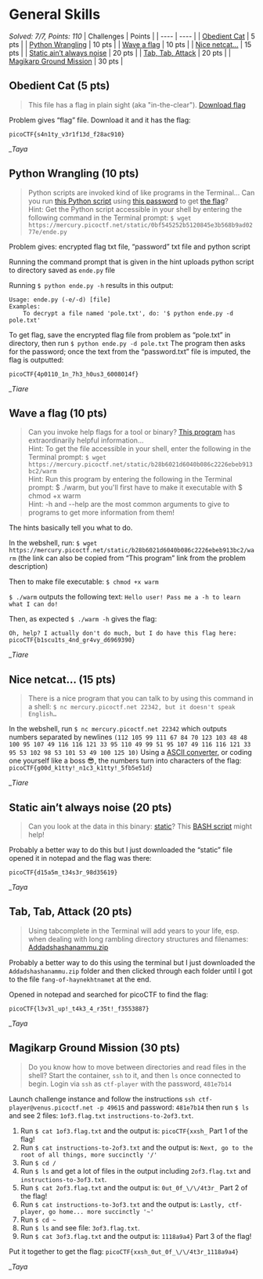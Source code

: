 # General Skills

*Solved: 7/7, Points: 110*
| Challenges | Points |
| ---- | ---- |
| [Obedient Cat](#obedient-cat-5-pts) | 5 pts |
| [Python Wrangling](#Python-Wrangling-10-pts) | 10 pts |
| [Wave a flag](#Wave-a-flag-10-pts) | 10 pts |
| [Nice netcat…](#Nice-netcat-15-pts) | 15 pts |
| [Static ain’t always noise](#Static-aint-always-noise-20-pts) | 20 pts |
| [Tab, Tab, Attack](#Tab-Tab-Attack-20-pts) | 20 pts |
| [Magikarp Ground Mission](#Magikarp-Ground-Mission-30-pts) | 30 pts |

## Obedient Cat (5 pts) 
>This file has a flag in plain sight (aka "in-the-clear"). [Download flag](https://mercury.picoctf.net/static/2d24d50b4ebed90c704575627f1f57b2/flag)

Problem gives “flag” file. Download it and it has the flag:  

`picoCTF{s4n1ty_v3r1f13d_f28ac910}` 

*_Taya*

## Python Wrangling (10 pts) 

>Python scripts are invoked kind of like programs in the Terminal... Can you run [this Python script](https://mercury.picoctf.net/static/0bf545252b5120845e3b568b9ad0277e/ende.py) using [this password](https://mercury.picoctf.net/static/0bf545252b5120845e3b568b9ad0277e/pw.txt) to get [the flag](https://mercury.picoctf.net/static/0bf545252b5120845e3b568b9ad0277e/flag.txt.en)?  
Hint: Get the Python script accessible in your shell by entering the following command in the Terminal prompt: `$ wget https://mercury.picoctf.net/static/0bf545252b5120845e3b568b9ad0277e/ende.py`    

Problem gives: encrypted flag txt file, “password” txt file and python script

Running the command prompt that is given in the hint uploads python script to directory saved as `ende.py` file

Running `$ python ende.py -h` results in this output:

    Usage: ende.py (-e/-d) [file]
    Examples:
        To decrypt a file named 'pole.txt', do: '$ python ende.py -d pole.txt'
To get flag, save the encrypted flag file from problem as “pole.txt” in directory, then run `$ python ende.py -d pole.txt` 
The program then asks for the password; once the text from the “password.txt” file is imputed, the flag is outputted:  

`picoCTF{4p0110_1n_7h3_h0us3_6008014f} `

*_Tiare*

## Wave a flag (10 pts)

>Can you invoke help flags for a tool or binary? [This program](https://mercury.picoctf.net/static/b28b6021d6040b086c2226ebeb913bc2/warm) has extraordinarily helpful information…  
Hint: To get the file accessible in your shell, enter the following in the Terminal prompt: `$ wget https://mercury.picoctf.net/static/b28b6021d6040b086c2226ebeb913bc2/warm`  
Hint: Run this program by entering the following in the Terminal prompt: $ ./warm, but you'll first have to make it executable with $ chmod +x warm  
Hint: -h and --help are the most common arguments to give to programs to get more information from them!  

The hints basically tell you what to do.

In the webshell, run: `$ wget https://mercury.picoctf.net/static/b28b6021d6040b086c2226ebeb913bc2/warm` (the link can also be copied from “This program” link from the problem description)

Then to make file executable: `$ chmod +x warm`

`$ ./warm` outputs the following text: `Hello user! Pass me a -h to learn what I can do!`

Then, as expected `$ ./warm -h` gives the flag:  

`Oh, help? I actually don't do much, but I do have this flag here: picoCTF{b1scu1ts_4nd_gr4vy_d6969390}`

*_Tiare*

## Nice netcat… (15 pts)

>There is a nice program that you can talk to by using this command in a shell: `$ nc mercury.picoctf.net 22342, but it doesn't speak English…`  

In the webshell, run `$ nc mercury.picoctf.net 22342` which outputs numbers separated by newlines `(112 105 99 111 67 84 70 123 103 48 48 100 95 107 49 116 116 121 33 95 110 49 99 51 95 107 49 116 116 121 33 95 53 102 98 53 101 53 49 100 125 10)`
Using a [ASCII converter](https://www.browserling.com/tools/ascii-to-text), or coding one yourself like a boss 😎, the numbers turn into characters of the flag: `picoCTF{g00d_k1tty!_n1c3_k1tty!_5fb5e51d}`

*_Tiare*

## Static ain’t always noise (20 pts)
    
>Can you look at the data in this binary: [static](https://mercury.picoctf.net/static/ec4dbd8898ade34e1d60d5b70c1b8c8c/static)? This [BASH script](https://mercury.picoctf.net/static/ec4dbd8898ade34e1d60d5b70c1b8c8c/ltdis.sh) might help!

Probably a better way to do this but I just downloaded the “static” file opened it in notepad and the flag was there: 

`picoCTF{d15a5m_t34s3r_98d35619}`

*_Taya*


## Tab, Tab, Attack (20 pts)

>Using tabcomplete in the Terminal will add years to your life, esp. when dealing with long rambling directory structures and filenames: [Addadshashanammu.zip](https://mercury.picoctf.net/static/e38f6a5b69b45d21e33cf7281d8c2531/Addadshashanammu.zip)

Probably a better way to do this using the terminal but I just downloaded the `Addadshashanammu.zip` folder and then clicked through each folder until I got to the file `fang-of-haynekhtnamet` at the end. 

Opened in notepad and searched for picoCTF to find the flag: 

`picoCTF{l3v3l_up!_t4k3_4_r35t!_f3553887}`

*_Taya*

## Magikarp Ground Mission (30 pts)

>Do you know how to move between directories and read files in the shell? Start the container, `ssh` to it, and then `ls` once connected to begin. Login via `ssh` as `ctf-player` with the password, `481e7b14`  

Launch challenge instance and follow the instructions `ssh ctf-player@venus.picoctf.net -p 49615` and password: `481e7b14` then run `$ ls` and see 2 files: `1of3.flag.txt`  `instructions-to-2of3.txt`.

1. Run `$ cat 1of3.flag.txt` and the output is: `picoCTF{xxsh_` Part 1 of the flag!
1. Run `$ cat instructions-to-2of3.txt` and the output is: `Next, go to the root of all things, more succinctly '/'`
1. Run `$ cd /`
1. Run `$ ls` and get a lot of files in the output including `2of3.flag.txt` and  `instructions-to-3of3.txt`.
1. Run `$ cat 2of3.flag.txt` and the output is: `0ut_0f_\/\/4t3r_` Part 2 of the flag!
1. Run `$ cat instructions-to-3of3.txt` and the output is: `Lastly, ctf-player, go home... more succinctly '~'`
1. Run `$ cd ~`
1. Run `$ ls` and see file: `3of3.flag.txt`.
1. Run `$ cat 3of3.flag.txt`  and the output is: `1118a9a4}` Part 3 of the flag!

Put it together to get the flag: `picoCTF{xxsh_0ut_0f_\/\/4t3r_1118a9a4}`

*_Taya*
